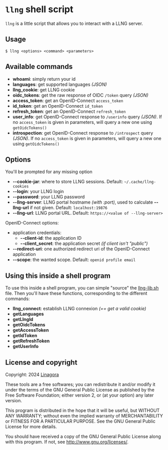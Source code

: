 # `llng` shell script

`llng` is a little script that allows you to interact with a LLNG server.

## Usage

```shell
$ llng <options> <command> <parameters>
```

## Available commands

* **whoami**: simply return your id
* **languages**: get supported languages _(JSON)_
* **llng_cookie**: get LLNG cookie
* **oidc_tokens**: get the raw response of OIDC `/token` query _(JSON)_
* **access_token**: get an OpenID-Connect `access_token`
* **id_token**: get an OpenID-Connect `id_token`
* **refresh_token**: get an OpenID-Connect `refresh_token`
* **user_info**: get OpenID-Connect response to `/userinfo` query _(JSON)_. If
  no `access_token` is given in parameters, will query a new one using `getOidcTokens()`
* **introspection**: get OpenID-Connect response to `/introspect` query _(JSON)_. If
  no `access_token` is given in parameters, will query a new one using `getOidcTokens()`

## Options

You'll be prompted for any missing option

* **--cookie-jar**: where to store LLNG sessions. Default: `~/.cache/llng-cookies`
* **--login**: your LLNG login
* **--password**: your LLNG password
* **--llng-server**: LLNG portal hostname _(with :port)_, used to calculate **--llng-url** if not given. Default: `localhost:19876`
* **--llng-url**: LLNG portal URL. Default: `https://<value of --llng-server>`

OpenID-Connect options:
* application credentials:
  * **--client-id**: the application ID
  * **--client_secret**: the application secret _(if client isn't "public")_
* **--redirect-uri**: one authorized redirect uri of the OpenID-Connect application
* **--scope**: the wanted scope. Default: `openid profile email`

## Using this inside a shell program

To use this inside a shell program, you can simple "source" the [llng-lib.sh](./llng-lib.sh)
file. Then you'll have these functions, corresponding to the different commands:

* **llng_connect**: establish LLNG connexion _(== get a valid cookie)_
* **getLanguages**
* **getLlngId**
* **getOidcTokens**
* **getAccessToken**
* **getIdToken**
* **getRefreshToken**
* **getUserInfo**

## License and copyright

Copyright: 2024 [Linagora](https://linagora.com)

These tools are a free softwares; you can redistribute it and/or modify
it under the terms of the GNU General Public License as published by
the Free Software Foundation; either version 2, or (at your option)
any later version.

This program is distributed in the hope that it will be useful,
but WITHOUT ANY WARRANTY; without even the implied warranty of
MERCHANTABILITY or FITNESS FOR A PARTICULAR PURPOSE.  See the
GNU General Public License for more details.

You should have received a copy of the GNU General Public License
along with this program.  If not, see http://www.gnu.org/licenses/.
